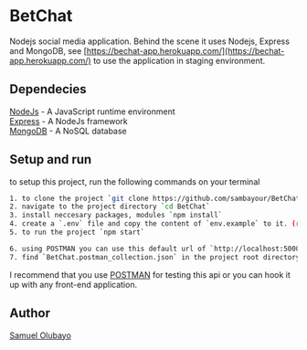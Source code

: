 # BetChat
Nodejs social media application. Behind the scene it uses Nodejs, Express and MongoDB, see [https://bechat-app.herokuapp.com/](https://bechat-app.herokuapp.com/) to use the application in staging environment.

## Dependecies
[NodeJs](https://nodejs.org/en/) - A JavaScript runtime environment\
[Express](https://expressjs.com/) - A NodeJs framework\
[MongoDB](https://www.mongodb.com/) - A NoSQL database

## Setup and run
to setup this project, run the following commands on your terminal
```bash
1. to clone the project `git clone https://github.com/sambayour/BetChat`
2. navigate to the project directory `cd BetChat`
3. install neccesary packages, modules `npm install`
4. create a `.env` file and copy the content of `env.example` to it. (remember to replace the variables with your own details).
5. to run the project `npm start`

6. using POSTMAN you can use this default url of `http://localhost:5000`
7. find `BetChat.postman_collection.json` in the project root directory for the postman colllection.
```
I recommend that you use [POSTMAN](https://www.postman.com/) for testing this api or you can hook it up with any front-end application.

## Author
[Samuel Olubayo](http://samuelolubayo.website)
